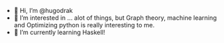 - 👋 Hi, I’m @hugodrak
- 👀 I’m interested in ... alot of things, but Graph theory, machine learning and Optimizing python is really interesting to me.
- 🌱 I’m currently learning Haskell!

<!---
hugodrak/hugodrak is a ✨ special ✨ repository because its `README.md` (this file) appears on your GitHub profile.
You can click the Preview link to take a look at your changes.
--->

